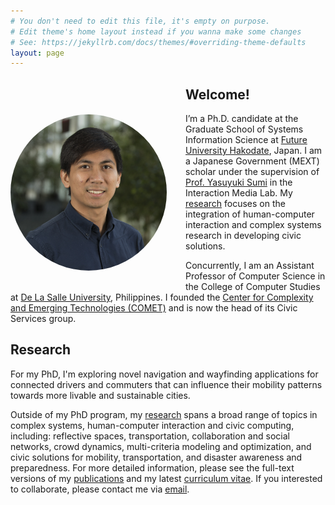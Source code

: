 ```yaml
---
# You don't need to edit this file, it's empty on purpose.
# Edit theme's home layout instead if you wanna make some changes
# See: https://jekyllrb.com/docs/themes/#overriding-theme-defaults
layout: page
---
```


<img style="float:left; object-fit: cover; border-radius:50%; margin: 60px 30px 20px 0" width="250" height="250" src="assets/profile.jpg" alt="Profile">

## Welcome!

I’m a Ph.D. candidate at the Graduate School of Systems Information Science at [Future University Hakodate](https://www.fun.ac.jp/en/), Japan. I am a Japanese Government (MEXT) scholar under the supervision of [Prof. Yasuyuki Sumi](http://www.fun.ac.jp/~sumi/) in the Interaction Media Lab. My [research](/research/) focuses on the integration of human-computer interaction and complex systems research in developing civic solutions. 

Concurrently, I am an Assistant Professor of Computer Science in the College of Computer Studies at [De La Salle University](https://www.dlsu.edu.ph/), Philippines. I founded the [Center for Complexity and Emerging Technologies (COMET)](http://comet.dlsu.edu.ph) and is now the head of its Civic Services group.

## Research

For my PhD, I'm exploring novel navigation and wayfinding applications for connected drivers and commuters that can influence their mobility patterns towards more livable and sustainable cities.

Outside of my PhD program, my [research](/research/) spans a broad range of topics in complex systems, human-computer interaction and civic computing, including: reflective spaces, transportation, collaboration and social networks, crowd dynamics, multi-criteria modeling and optimization, and civic solutions for mobility, transportation, and disaster awareness and preparedness. For more detailed information, please see the full-text versions of my [publications](/publications/) and my latest [curriculum vitae](/cv/). If you interested to collaborate, please contact me via [email](mailto:{{site.email}}).